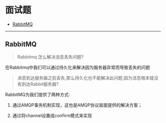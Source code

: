# 面试题

- [RabbitMQ](#rabbitmq)

---

## RabbitMQ <div id="rabbitmq" />

> Rabbitmq 怎么解决消息丢失问题?

在Rabbitmq中我们可以通过持久化来解决因为服务器异常而导致丢失的问题

> 消息到达服务器之前丢失,那么持久化也不能解决此问题,因为消息根本就没有到达Rabbit服务器?

RabbitMQ为我们提供了两种方式:

1. 通过AMQP事务机制实现，这也是AMQP协议层面提供的解决方案；

2. 通过将channel设置成confirm模式来实现

